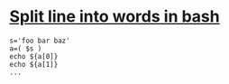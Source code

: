 # [Split line into words in bash](http://stackoverflow.com/questions/1975849/split-line-into-words-in-bash)


```
s='foo bar baz'
a=( $s )
echo ${a[0]}
echo ${a[1]}
...
```
